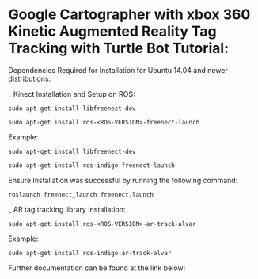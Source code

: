 # Google Cartographer with xbox 360 Kinetic Augmented Reality Tag Tracking with Turtle Bot Tutorial:


Dependencies Required for Installation for Ubuntu 14.04 and newer distributions:

_
Kinect Installation and Setup on ROS:

    sudo apt-get install libfreenect-dev

    sudo apt-get install ros-<ROS-VERSION>-freenect-launch

Example:

    sudo apt-get install libfreenect-dev

    sudo apt-get install ros-indigo-freenect-launch
    
Ensure Installation was successful by running the following command:

    roslaunch freenect_launch freenect.launch

_
AR tag tracking library Installation:

    sudo apt-get install ros-<ROS-VERSION>-ar-track-alvar
   
Example:
    
    sudo apt-get install ros-indigo-ar-track-alvar
    

Further documentation can be found at the link below:

